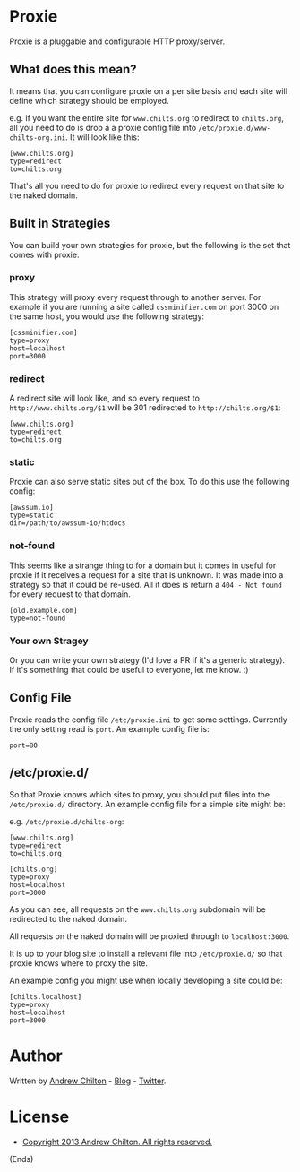 # Proxie #

Proxie is a pluggable and configurable HTTP proxy/server.

## What does this mean? ##

It means that you can configure proxie on a per site basis and each site will define which strategy
should be employed.

e.g. if you want the entire site for `www.chilts.org` to redirect to `chilts.org`, all you need to do is drop a
a proxie config file into `/etc/proxie.d/www-chilts-org.ini`. It will look like this:

```
[www.chilts.org]
type=redirect
to=chilts.org
```

That's all you need to do for proxie to redirect every request on that site to the naked domain.

## Built in Strategies ##

You can build your own strategies for proxie, but the following is the set that comes with proxie.

### proxy ###

This strategy will proxy every request through to another server. For example if you are running a site called
`cssminifier.com` on port 3000 on the same host, you would use the following strategy:

```
[cssminifier.com]
type=proxy
host=localhost
port=3000
```

### redirect ###

A redirect site will look like, and so every request to `http://www.chilts.org/$1` will be 301 redirected to
`http://chilts.org/$1`:

```
[www.chilts.org]
type=redirect
to=chilts.org
```

### static ###

Proxie can also serve static sites out of the box. To do this use the following config:

```
[awssum.io]
type=static
dir=/path/to/awssum-io/htdocs
```

### not-found ###

This seems like a strange thing to for a domain but it comes in useful for proxie if it receives a request for a
site that is unknown. It was made into a strategy so that it could be re-used. All it does is return a `404 - Not
found` for every request to that domain.

```
[old.example.com]
type=not-found
```

### Your own Stragey ###

Or you can write your own strategy (I'd love a PR if it's a generic strategy). If it's something that could be useful
to everyone, let me know. :)

## Config File ##

Proxie reads the config file `/etc/proxie.ini` to get some settings. Currently the only setting read is
`port`. An example config file is:

```
port=80
```

## /etc/proxie.d/ ##

So that Proxie knows which sites to proxy, you should put files into the `/etc/proxie.d/` directory. An
example config file for a simple site might be:

e.g. `/etc/proxie.d/chilts-org`:

```
[www.chilts.org]
type=redirect
to=chilts.org

[chilts.org]
type=proxy
host=localhost
port=3000
```

As you can see, all requests on the `www.chilts.org` subdomain will be redirected to the naked domain.

All requests on the naked domain will be proxied through to `localhost:3000`.

It is up to your blog site to install a relevant file into `/etc/proxie.d/` so that proxie knows where to
proxy the site.

An example config you might use when locally developing a site could be:

```
[chilts.localhost]
type=proxy
host=localhost
port=3000
```

# Author #

Written by [Andrew Chilton](http://chilts.org/) - [Blog](http://chilts.org/blog/) -
[Twitter](https://twitter.com/andychilton).

# License #

* [Copyright 2013 Andrew Chilton.  All rights reserved.](http://chilts.mit-license.org/2013/)

(Ends)
